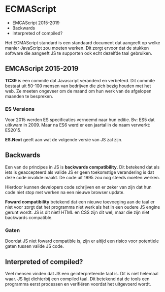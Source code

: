 # ECMAScript

* EMCAScript 2015-2019
* Backwards
* Interpreted of compiled?

Het ECMAScript standard is een standaard document dat aangeeft op welke manier JavaScript zou moeten werken. Dit zorgt ervoor dat de stukken software die aangeeft JS te supporten ook echt dezelfde taal gebruiken.

## EMCAScript 2015-2019

**TC39** is een commite dat Javascript veranderd en verbeterd. Dit commite bestaat uit 50-100 mensen van bedrijven die zich bezig houden met het web. Ze meeten ongeveer om de maand om hun werk van de afgelopen maanden te bespreken.

### ES Versions
Voor 2015 werden ES specificaties vernoemd naar hun editie. Bv: ES5 dat uitkwam in 2009. Maar na ES6 werd er een jaartal in de naam verwerkt: ES2015.

**ES.Next** geeft aan wat de volgende versie van JS zal zijn.

## Backwards
Een van de principes in JS is **backwards compatibility**. Dit betekend dat als iets is geaccepteerd als valide JS er geen toekomstige verandering is dat deze code invalide maakt. De code uit 1995 zou nog steeds moeten werken.

Hierdoor kunnen developers code schrijven en er zeker van zijn dat hun code niet stop met werken na een nieuwe browser update.

**Foward compatibility** betekend dat een nieuwe toevoeging aan de taal er niet voor zorgt dat het programma niet werk als  het in een oudere JS engine gerunt wordt. JS is dit niet! HTML en CSS zijn dit wel, maar die zijn niet backwards compatible.

### Gaten
Doordat JS niet foward compatible is, zijn er altijd een risico voor potentiele gaten tussen valide JS code.

## Interpreted of compiled?
Veel mensen vinden dat JS een geinterpreteerde taal is. Dit is niet helemaal waar. JS ligt dichterbij een compiled taal. Dit betekend dat de tools een programma eerst processen en verifiëren voordat het uitgevoerd wordt.
